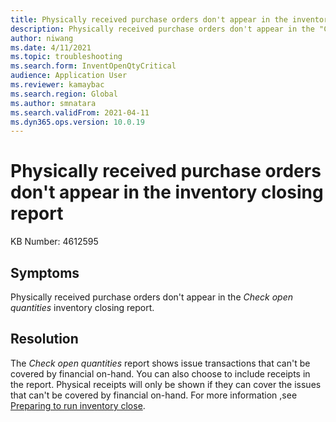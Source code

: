```yaml
---
title: Physically received purchase orders don't appear in the inventory closing report
description: Physically received purchase orders don't appear in the "Check open quantities" inventory closing report.
author: niwang
ms.date: 4/11/2021
ms.topic: troubleshooting
ms.search.form: InventOpenQtyCritical
audience: Application User
ms.reviewer: kamaybac
ms.search.region: Global
ms.author: smnatara
ms.search.validFrom: 2021-04-11
ms.dyn365.ops.version: 10.0.19
---
```


# Physically received purchase orders don't appear in the inventory closing report

KB Number: 4612595

## Symptoms

Physically received purchase orders don't appear in the *Check open quantities* inventory closing report.

## Resolution

The *Check open quantities* report shows issue transactions that can't be covered by financial on-hand. You can also choose to include receipts in the report. Physical receipts will only be shown if they can cover the issues that can't be covered by financial on-hand. For more information ,see [Preparing to run inventory close](/dynamicsax-2012/appuser-itpro/preparing-to-run-inventory-close).
